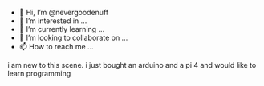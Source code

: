 - 👋 Hi, I’m @nevergoodenuff
- 👀 I’m interested in ...
- 🌱 I’m currently learning ...
- 💞️ I’m looking to collaborate on ...
- 📫 How to reach me ...

<!---
nevergoodenuff/nevergoodenuff is a ✨ special ✨ repository because its `README.md` (this file) appears on your GitHub profile.
You can click the Preview link to take a look at your changes.
--->
i am new to this scene. i just bought an arduino and a pi 4 and would like to learn programming
